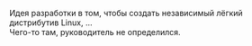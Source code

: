 Идея разработки в том, чтобы создать независимый лёгкий дистрибутив Linux, ... <br>
Чего-то там, руководитель не определился.

